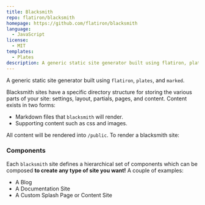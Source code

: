 ```yaml
---
title: Blacksmith
repo: flatiron/blacksmith
homepage: https://github.com/flatiron/blacksmith
language:
  - JavaScript
license:
  - MIT
templates:
  - Plates
description: A generic static site generator built using flatiron, plates, and marked.
---
```


A generic static site generator built using `flatiron`, `plates`, and `marked`.

Blacksmith sites have a specific directory structure for storing the various parts of your site: settings, layout, partials, pages, and content. Content exists in two forms:

- Markdown files that `blacksmith` will render.
- Supporting content such as css and images.

All content will be rendered into `/public`. To render a blacksmith site:

### Components

Each `blacksmith` site defines a hierarchical set of components which can be composed **to create any type of site you want!** A couple of examples:

- A Blog
- A Documentation Site
- A Custom Splash Page or Content Site
